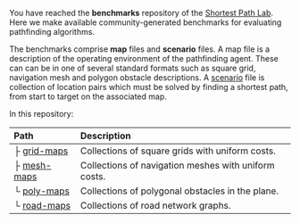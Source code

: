 You have reached the **benchmarks** repository of the [Shortest Path Lab](https://pathfinding.ai).
Here we make available community-generated benchmarks for evaluating pathfinding algorithms.

The benchmarks comprise **map** files and **scenario** files. A map file is
a description of the operating environment of the pathfinding agent. These can
can be in one of several standard formats such as square grid, navigation mesh
and polygon obstacle descriptions. A [scenario]() file is collection of location
pairs which must be solved by finding a shortest path, from start to target
on the associated map.

In this repository: 

| Path | Description |
| :--- | :---------- |
| ├ [grid-maps](https://bitbucket.org/shortestpathlab/benchmarks/src/master/grid-maps/) | Collections of square grids with uniform costs.  |
| ├ [mesh-maps]() | Collections of navigation meshes with uniform costs. |
| └ [poly-maps]() | Collections of polygonal obstacles in the plane. |
| └ [road-maps]() | Collections of road network graphs. |

